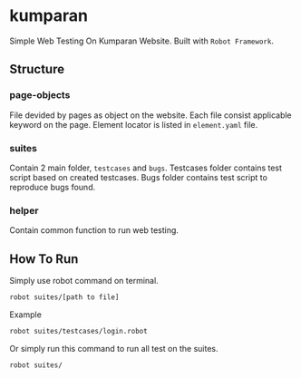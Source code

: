# kumparan
Simple Web Testing On Kumparan Website. Built with `Robot Framework`.


## Structure
### page-objects
File devided by pages as object on the website. Each file consist applicable keyword on the page. Element locator is listed in `element.yaml` file.
### suites
Contain 2 main folder, `testcases` and `bugs`. Testcases folder contains test script based on created testcases. Bugs folder contains test script to reproduce bugs found.
### helper
Contain common function to run web testing.


## How To Run
Simply use robot command on terminal.
```sh
robot suites/[path to file]
```
Example
```sh
robot suites/testcases/login.robot
```
Or simply run this command to run all test on the suites.
```sh
robot suites/
```
